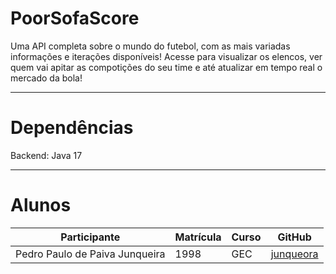 # PoorSofaScore
Uma API completa sobre o mundo do futebol, com as mais variadas informações e iterações disponíveis! Acesse para visualizar os elencos, ver quem vai apitar as compotições do seu time e até atualizar em tempo real o mercado da bola!

---

# Dependências
Backend: Java 17

---

# Alunos
| Participante  | Matrícula | Curso | GitHub |
| ------------- | -----------------| ------- | ------ |
| Pedro Paulo de Paiva Junqueira | 1998 | GEC | [junqueora](https://github.com/junqueora) |
